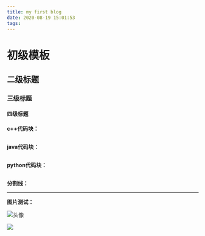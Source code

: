 ```yaml
---
title: my first blog
date: 2020-08-19 15:01:53
tags:
---
```


# 初级模板

<!-- more -->

## 二级标题

### 三级标题

#### 四级标题

**c++代码块：**

```cpp

```

**java代码块：**

```java

```

**python代码块：**

```python

```



**分割线：**

------

**图片测试：**

![头像](http://qfax2tvfl.hn-bkt.clouddn.com/avatar.png?e=1597828570&token=VcCa-yTO3h2CKeAZ49utM4K313owQLd9d_TTX1kf:ueVpjTGnIHIBzx7UfLLdUVOc0Iw= )



![](http://qfax2tvfl.hn-bkt.clouddn.com/img/20200819165550.png)